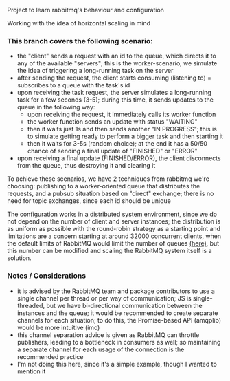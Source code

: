 Project to learn rabbitmq's behaviour and configuration

Working with the idea of horizontal scaling in mind

### This branch covers the following scenario:

- the "client" sends a request with an id to the queue, which directs it to any of the available "servers"; this is the worker-scenario, we simulate the idea of triggering a long-running task on the server
- after sending the request, the client starts consuming (listening to) = subscribes to a queue with the task's id
- upon receiving the task request, the server simulates a long-running task for a few seconds (3-5); during this time, it sends updates to the queue in the following way:
  - upon receiving the request, it immediately calls its worker function
  - the worker function sends an update with status "WAITING"
  - then it waits just 1s and then sends another "IN PROGRESS"; this is to simulate getting ready to perform a bigger task and then starting it
  - then it waits for 3-5s (random choice); at the end it has a 50/50 chance of sending a final update of "FINISHED" or "ERROR"
- upon receiving a final update (FINISHED/ERROR), the client disconnects from the queue, thus destroying it and clearing it

To achieve these scenarios, we have 2 techniques from rabbitmq we're choosing: publishing to a worker-oriented queue that distributes the requests, and a pubsub situation based on "direct" exchange; there is no need for topic exchanges, since each id should be unique

The configuration works in a distributed system environment, since we do not depend on the number of client and server instances; the distribution is as uniform as possible with the round-robin strategy as a starting point and limitations are a concern starting at around 32000 concurrent clients, when the default limits of RabbitMQ would limit the number of queues [(here)](https://stackoverflow.com/questions/22989833/rabbitmq-how-many-queues-can-rabbitmq-handle-on-a-single-server), but this number can be modified and scaling the RabbitMQ system itself is a solution.

### Notes / Considerations

- it is advised by the RabbitMQ team and package contributors to use a single channel per thread or per way of communication; JS is single-threaded, but we have bi-directional communication between the instances and the queue; it would be recommended to create separate channels for each situation; to do this, the Promise-based API (amqplib) would be more intuitive (imo)
- this channel separation advice is given as RabbitMQ can throttle publishers, leading to a bottleneck in consumers as well; so maintaining a separate channel for each usage of the connection is the recommended practice
- I'm not doing this here, since it's a simple example, though I wanted to mention it
